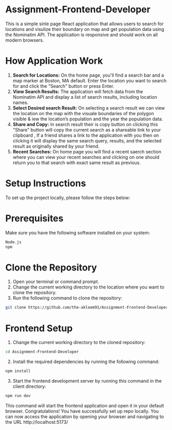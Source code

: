 # Assignment-Frontend-Developer
This is a simple sinle page React application that allows users to search for locations and visulize their boundary on map and get population data using the Nominatim API. The application is responsive and should work on all modern browsers.

# How Application Work
1) __Search for Locations:__ On the home page, you'll find a search bar and a map marker at Boston, MA default. Enter the location you want to search for and click the "Search" button or press Enter.
2) __View Search Results:__ The application will fetch data from the Nominatim API and display a list of search results, including location names.
3) __Select Desired search Result:__ On selecting a search result we can view the location on the map with the visuale boundaries of the polygon visible & iew the location’s population and the year the population data.
4) __Share and Copy:__ In search result their is copy button on clicking this "Share" button will copy the current search as a shareable link to your clipboard , If a friend shares a link to the application with you then on clicking it will display the same search query, results, and the selected result as originally shared by your friend.
5) __Recent Searches:__ On home page you will find a recent saerch section where you can view your recent searches and clicking on one should return you to that search with exact same result as previous.


# Setup Instructions
To set up the project locally, please follow the steps below:

# Prerequisites
Make sure you have the following software installed on your system:
```bash
Node.js
npm
```

# Clone the Repository
1. Open your terminal or command prompt.
2. Change the current working directory to the location where you want to clone the repository.
3. Run the following command to clone the repository:
```bash  
git clone https://github.com/the-akleem91/Assignment-Frontend-Developer.git
```

# Frontend Setup
1. Change the current working directory to the cloned repository:
```bash 
cd Assignment-Frontend-Developer
```

2. Install the required dependencies by running the following command:  
```bash
npm install
```
3. Start the frontend development server by running this command in the client directory:  
```bash
npm run dev
```
   This command will start the frontend application and open it in your default browser.
Congratulations! You have successfully set up repo locally. You can now access the application by opening your browser and navigating to the URL http://localhost:5173/
